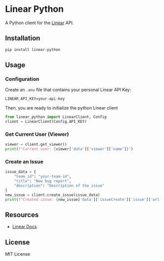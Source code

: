 # Linear Python

A Python client for the [Linear](https://linear.app/) API.

## Installation

```bash
pip install linear-python
```

## Usage

### Configuration

Create an `.env` file that contains your personal Linear API Key:

```
LINEAR_API_KEY=your-api-key
```

Then, you are ready to initialize the python Linear client

```python
from linear_python import LinearClient, Config
client = LinearClient(Config.API_KEY)
```

### Get Current User (Viewer)

```python
viewer = client.get_viewer()
print(f"Current user: {viewer['data']['viewer']['name']}")
```

### Create an Issue

```python
issue_data = {
    "team_id": "your-team-id",
    "title": "New bug report",
    "description": "Description of the issue"
}
new_issue = client.create_issue(issue_data)
print(f"Created issue: {new_issue['data']['issueCreate']['issue']['url']}")
```

## Resources

- [Linear Docs](https://developers.linear.app/docs)

## License

MIT License
